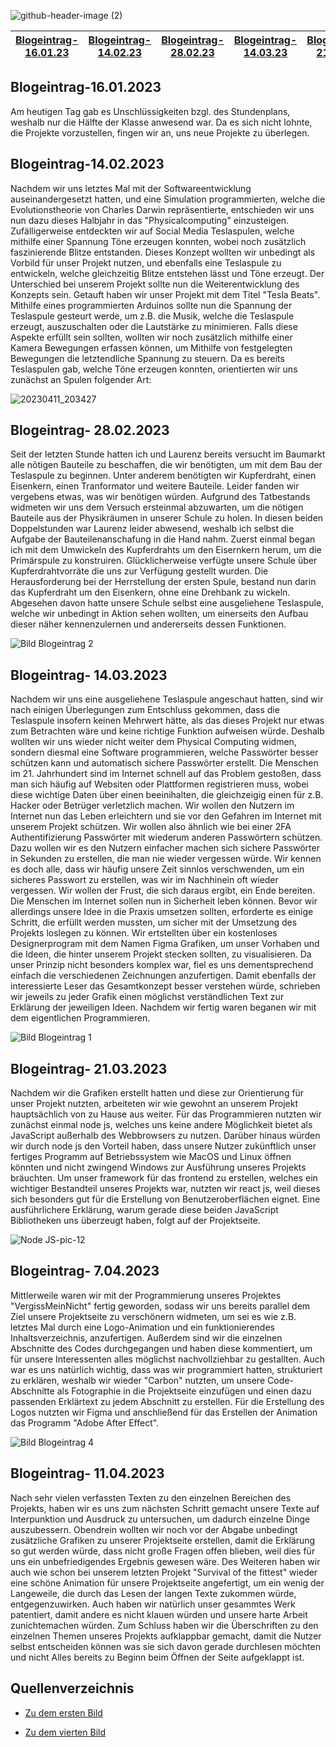 ![github-header-image (2)](https://user-images.githubusercontent.com/111282979/232119853-52dee20b-6259-493a-8a52-3e239aeb1b82.png)



|[Blogeintrag-16.01.23](#blogeintrag-16012023)|[Blogeintrag-14.02.23](#blogeintrag-14022023)|[Blogeintrag-28.02.23](#blogeintrag-28022023)|[Blogeintrag-14.03.23](#blogeintrag-14032023)|[Blogeintrag-21.03.23](#blogeintrag-21032023)|[Blogeintrag-11.04.23](#blogeintrag-11042023)|
:-------------------:|:-------------------:|:-------------------:|:-------------------:|:-------------------:|:-------------------:|

## Blogeintrag-16.01.2023

Am heutigen Tag gab es Unschlüssigkeiten bzgl. des Stundenplans, weshalb nur die Hälfte der Klasse anwesend war. Da es sich nicht lohnte, die Projekte vorzustellen, fingen wir an, uns neue Projekte zu überlegen.

## Blogeintrag-14.02.2023
Nachdem wir uns letztes Mal mit der Softwareentwicklung auseinandergesetzt hatten, und eine Simulation programmierten, welche die Evolutionstheorie von Charles Darwin repräsentierte, entschieden wir uns nun dazu dieses Halbjahr in das "Physicalcomputing" einzusteigen. Zufälligerweise entdeckten wir auf Social Media Teslaspulen, welche mithilfe einer Spannung Töne erzeugen konnten, wobei noch zusätzlich faszinierende Blitze entstanden. Dieses Konzept wollten wir unbedingt als Vorbild für unser Projekt nutzen, und ebenfalls eine Teslaspule zu entwickeln, welche gleichzeitig Blitze entstehen lässt und Töne erzeugt. Der Unterschied bei unserem Projekt sollte nun die Weiterentwicklung des Konzepts sein. Getauft haben wir unser Projekt mit dem Titel "Tesla Beats". Mithilfe eines programmierten Arduinos sollte nun die Spannung der Teslaspule gesteurt werde, um z.B. die Musik, welche die Teslaspule erzeugt, auszuschalten oder die Lautstärke zu minimieren. Falls diese Aspekte erfüllt sein sollten, wollten wir noch zusätzlich mithilfe einer Kamera Bewegungen erfassen können, um Mithilfe von festgelegten Bewegungen die letztendliche Spannung zu steuern. Da es bereits Teslaspulen gab, welche Töne erzeugen konnten, orientierten wir uns zunächst an Spulen folgender Art:

![20230411_203427](https://user-images.githubusercontent.com/111282979/231257475-f5c9ac69-5901-435d-827c-68555571c453.jpg)


## Blogeintrag- 28.02.2023

Seit der letzten Stunde hatten ich und Laurenz bereits versucht im Baumarkt alle nõtigen Bauteile zu beschaffen, die wir benötigten, um mit
dem Bau der Teslaspule zu beginnen. Unter anderem benötigten wir Kupferdraht, einen Eisenkern, einen Tranformator und weitere Bauteile.
Leider fanden wir vergebens etwas, was wir benötigen würden. Aufgrund des Tatbestands widmeten wir uns dem Versuch ersteinmal
abzuwarten, um die nötigen Bauteile aus der Physikräumen in unserer Schule zu holen. In diesen beiden Doppelstunden war Laurenz leider
abwesend, weshalb ich selbst die Aufgabe der Bauteilenanschafung in die Hand nahm. Zuerst einmal began ich mit dem Umwickeln des
Kupferdrahts um den Eisernkern herum, um die Primärspule zu konstruiren. Glücklicherweise verfügte unsere Schule über Kupferdrahtvorräte
die uns zur Verfügung gestellt wurden. Die Herausforderung bei der Herrstellung der ersten Spule, bestand nun darin das Kupferdraht um den Eisenkern, ohne eine Drehbank zu wickeln. Abgesehen davon hatte unsere Schule selbst eine ausgeliehene Teslaspule, welche wir unbedingt in Aktion sehen wollten, um einerseits den Aufbau dieser näher kennenzulernen und andererseits dessen Funktionen.

![Bild Blogeintrag 2](https://user-images.githubusercontent.com/111282979/231255524-049d1a20-d767-4e27-bc09-1def42fc7f3a.jpg)



## Blogeintrag- 14.03.2023

Nachdem wir uns eine ausgeliehene Teslaspule angeschaut hatten, sind wir nach einigen Überlegungen zum Entschluss gekommen, dass die Teslaspule insofern keinen Mehrwert hätte, als das dieses Projekt nur etwas zum Betrachten wäre und keine richtige Funktion aufweisen würde. 
Deshalb wollten wir uns wieder nicht weiter dem Physical Computing widmen, sondern diesmal eine Software programmieren, welche Passwörter besser schützen kann und automatisch sichere Passwörter erstellt. Die Menschen im 21. Jahrhundert sind im Internet schnell auf das Problem gestoßen, dass man sich häufig auf Websiten oder Plattformen registrieren muss, wobei diese wichtige Daten über einen beeinihalten, die gleichzeigig einen für z.B. Hacker oder Betrüger verletzlich machen.
Wir wollen den Nutzern im Internet nun das Leben erleichtern und sie vor den Gefahren im Internet mit unserem Projekt schützen. Wir wollen also ähnlich wie bei einer 2FA Authentifizierung Passwörter mit wiederum anderen Passwörtern schützen. Dazu wollen wir es den Nutzern einfacher machen sich sichere Passwörter in Sekunden zu erstellen, die man nie wieder vergessen würde. Wir kennen es doch alle, dass wir häufig unsere Zeit sinnlos verschwenden, um ein sicheres Passwort zu erstellen, was wir im Nachhinein oft wieder vergessen.
Wir wollen der Frust, die sich daraus ergibt, ein Ende bereiten. Die Menschen im Internet sollen nun in Sicherheit leben können. Bevor wir allerdings unsere Idee in die Praxis umsetzen sollten, erforderte es einige Schritt, die erfüllt werden mussten, um sicher mit der Umsetzung des Projekts loslegen zu können. Wir ertstellten über ein kostenloses Designerprogram mit dem Namen Figma Grafiken, um unser Vorhaben und die Ideen, die hinter unserem Projekt stecken sollten, zu visualisieren. Da unser Prinzip nicht besonders komplex war, fiel es uns dementsprechend einfach die verschiedenen Zeichnungen anzufertigen. Damit ebenfalls der interessierte Leser das Gesamtkonzept besser verstehen würde, schrieben wir jeweils zu jeder Grafik einen möglichst verständlichen Text zur Erklärung der jeweiligen Ideen. Nachdem wir fertig waren beganen wir mit dem eigentlichen Programmieren. 

![Bild Blogeintrag 1](https://user-images.githubusercontent.com/111282979/231255651-992358e6-2d29-4e10-a0fa-18cfabd53903.jpg)


## Blogeintrag- 21.03.2023

Nachdem wir die Grafiken erstellt hatten und diese zur Orientierung für unser Projekt nutzten, arbeiteten wir wie gewohnt an unserem Projekt hauptsächlich von zu Hause aus weiter. Für das Programmieren nutzten wir zunächst einmal node js, welches uns keine andere Möglichkeit bietet als JavaScript außerhalb des Webbrowsers zu nutzen. Darüber hinaus würden wir durch node js den Vorteil haben, dass unsere Nutzer zukünftlich unser fertiges Programm auf Betriebssystem wie MacOS und Linux öffnen könnten und nicht zwingend Windows zur Ausführung unseres Projekts bräuchten. Um unser framework für das frontend zu erstellen, welches ein wichtiger Bestandteil unseres Projekts war, nutzten wir react js, weil dieses sich besonders gut für die Erstellung von Benutzeroberflächen eignet. Eine ausführlichere Erklärung, warum gerade diese beiden JavaScript Bibliotheken uns überzeugt haben, folgt auf der Projektseite.   

![Node JS-pic-12](https://user-images.githubusercontent.com/111282979/231259269-c62c838c-c022-4310-b007-b0a92fe424ca.png)




## Blogeintrag- 7.04.2023

Mittlerweile waren wir mit der Programmierung unseres Projektes "VergissMeinNicht" fertig geworden, sodass wir uns bereits parallel dem Ziel unsere Projektseite zu verschönern widmeten, um sei es wie z.B. letztes Mal durch eine Logo-Animation und ein funktionierendes Inhaltsverzeichnis, anzufertigen. Außerdem sind wir die einzelnen Abschnitte des Codes durchgegangen und haben diese kommentiert, um für unsere Interessenten alles möglichst nachvollziehbar zu gestallten. Auch war es uns natürlich wichtig, dass was wir programmiert hatten, strukturiert zu erklären, weshalb wir wieder "Carbon" nutzten, um unsere Code-Abschnitte als Fotographie in die Projektseite einzufügen und einen dazu passenden Erklärtext zu jedem Abschnitt zu erstellen. Für die Erstellung des Logos nutzten wir Figma und anschließend für das Erstellen der Animation das Programm "Adobe After Effect". 

![Bild Blogeintrag 4](https://user-images.githubusercontent.com/111282979/231255825-5ecd0cb1-b44e-4bc1-b583-2aa800c034a8.jpg)




## Blogeintrag- 11.04.2023

Nach sehr vielen verfassten Texten zu den einzelnen Bereichen des Projekts, haben wir es uns zum nächsten Schritt gemacht unsere Texte auf Interpunktion und Ausdruck zu untersuchen, um dadurch einzelne Dinge auszubessern. Obendrein wollten wir noch vor der Abgabe unbedingt zusätzliche Grafiken zu unserer Projektseite erstellen, damit die Erklärung so gut werden würde, dass nicht große Fragen offen blieben, weil dies für uns ein unbefriedigendes Ergebnis gewesen wäre. Des Weiteren haben wir auch wie schon bei unserem letzten Projekt "Survival of the fittest" wieder eine schöne Animation für unsere Projektseite angefertigt, um ein wenig der Langeweile, die durch das Lesen der langen Texte zukommen würde, entgegenzuwirken. Auch haben wir natürlich unser gesammtes Werk patentiert, damit andere es nicht klauen würden und unsere harte Arbeit zunichtemachen würden. Zum Schluss haben wir die Überschriften zu den einzelnen Themen unseres Projekts aufklappbar gemacht, damit die Nutzer selbst entscheiden können was sie sich davon gerade durchlesen möchten und nicht Alles bereits zu Beginn beim Öffnen der Seite aufgeklappt ist. 

## Quellenverzeichnis
- [Zu dem ersten Bild](https://www.youtube.com/shorts/9_NoVwdvP4I)

- [Zu dem vierten Bild](https://user-images.githubusercontent.com/111282979/231259269-c62c838c-c022-4310-b007-b0a92fe424ca.png)



